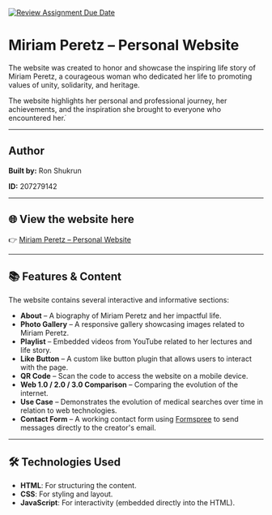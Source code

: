 [![Review Assignment Due Date](https://classroom.github.com/assets/deadline-readme-button-22041afd0340ce965d47ae6ef1cefeee28c7c493a6346c4f15d667ab976d596c.svg)](https://classroom.github.com/a/89IMDEJr)
# Miriam Peretz – Personal Website

The website was created to honor and showcase the inspiring life story of Miriam Peretz, a courageous woman who dedicated her life to promoting values of unity, solidarity, and heritage.

The website highlights her personal and professional journey, her achievements, and the inspiration she brought to everyone who encountered her.ֿ

---
## Author

**Built by:** Ron Shukrun

**ID:** 207279142

---

## 🌐 View the website here  
👉 [Miriam Peretz – Personal Website](https://wed-2023.github.io/207279142/) 

---

## 📚 Features & Content

The website contains several interactive and informative sections:

-  **About** – A biography of Miriam Peretz and her impactful life.
-  **Photo Gallery** – A responsive gallery showcasing images related to Miriam Peretz.
-  **Playlist** – Embedded videos from YouTube related to her lectures and life story.
-  **Like Button** – A custom like button plugin that allows users to interact with the page.
-  **QR Code** – Scan the code to access the website on a mobile device.
-  **Web 1.0 / 2.0 / 3.0 Comparison** – Comparing the evolution of the internet.
-  **Use Case** – Demonstrates the evolution of medical searches over time in relation to web technologies.
-  **Contact Form** – A working contact form using [Formspree](https://formspree.io) to send messages directly to the creator's email.

---

## 🛠️ Technologies Used

-  **HTML**: For structuring the content.
-  **CSS**: For styling and layout.
-  **JavaScript**: For interactivity (embedded directly into the HTML).

